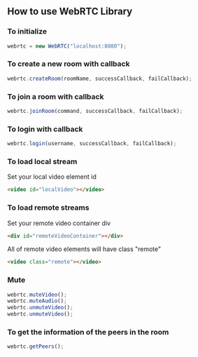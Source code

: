 ## How to use WebRTC Library

### To initialize
```javascript
webrtc = new WebRTC("localhost:8080");
```

### To create a new room with callback
```javascript
webrtc.createRoom(roomName, successCallback, failCallback);
```

### To join a room with callback
```javascript
webrtc.joinRoom(command, successCallback, failCallback);
```

### To login with callback
```javascript
webrtc.login(username, successCallback, failCallback);
```

### To load local stream
Set your local video element id 
```html
<video id="localVideo"></video>
```

### To load remote streams
Set your remote video container div 
```html
<div id="remoteVideoContainer"></div>
```
All of remote video elements will have class "remote"
```html
<video class="remote"></video>
```


### Mute
```javascript
webrtc.muteVideo();
webrtc.muteAudio();
webrtc.unmuteVideo();
webrtc.unmuteVideo();
```

### To get the information of the peers in the room
```javascript
webrtc.getPeers();
```
